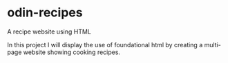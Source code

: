# odin-recipes
A recipe website using HTML

In this project I will display the use of foundational html by
creating a multi-page website showing cooking recipes.

